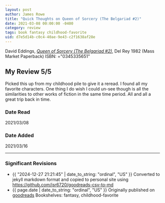 ```yaml
---
layout: post
author: James Rowe
title: "Quick Thoughts on Queen of Sorcery (The Belgariad #2)"
date: 2021-03-08 00:00:00 -0400
category: review
tags: book fantasy childhood-favorite
uid: d7e5d14b-c0c4-40ae-9e43-c2f1638af28e
---
```


David Eddings, *[Queen of Sorcery (The Belgariad #2)](https://www.goodreads.com/book/show/587582)*,  Del Rey 1982 (Mass Market Paperback) ISBN: ="0345335651"

## My Review 5/5

Picked this up from my childhood pile to give it a reread. I found all my favorite characters. One thing I do wish I could un-see though is all the similarities to other works of fiction in the same time period. All and all a great trip back in time.

### Date Read
2021/03/08

### Date Added
2021/03/16

---

### Significant Revisions

- {{ "2024-12-27 21:21:45" | date_to_string: "ordinal", "US" }} Converted to jekyll markdown format and copied to personal site using <https://github.com/jsr6720/goodreads-csv-to-md>
- {{ page.date | date_to_string: "ordinal", "US" }} Originally published on [goodreads](https://www.goodreads.com) Bookshelves: fantasy, childhood-favorite